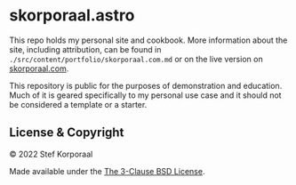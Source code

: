 # skorporaal.astro

This repo holds my personal site and cookbook. More information about the site, including attribution, can be found in `./src/content/portfolio/skorporaal.com.md` or on the live version on [skorporaal.com](https://skorporaal.com/portfolio/skorporaalcom/).

This repository is public for the purposes of demonstration and education. Much of it is geared specifically to my personal use case and it should not be considered a template or a starter.

## License & Copyright

© 2022 Stef Korporaal

Made available under the [The 3-Clause BSD License](https://opensource.org/licenses/BSD-3-Clause).
